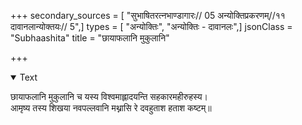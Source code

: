 +++
secondary_sources = [ "सुभाषितरत्नभाण्डागारः// 05 अन्योक्तिप्रकरणम्//११ दावानलान्योक्तयः// 5",]
types = [ "अन्योक्तिः", "अन्योक्तिः - दावानलः",]
jsonClass = "Subhaashita"
title = "छायाफलानि मुकुलानि"

+++

<details open><summary>Text</summary>

छायाफलानि मुकुलानि च यस्य विश्वमाह्लादयन्ति सहकारमहीरुहस्य।  
आमृष्य तस्य शिखया नवपल्लवानि मथ्नासि रे दवहुताश हताश कष्टम्॥
</details>
